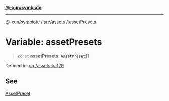 [**@-xun/symbiote**](../../../README.md)

***

[@-xun/symbiote](../../../README.md) / [src/assets](../README.md) / assetPresets

# Variable: assetPresets

> `const` **assetPresets**: [`AssetPreset`](../enumerations/AssetPreset.md)[]

Defined in: [src/assets.ts:129](https://github.com/Xunnamius/symbiote/blob/c8e7e58364e34d94a79ee4d48272a3e971d09e09/src/assets.ts#L129)

## See

[AssetPreset](../enumerations/AssetPreset.md)
